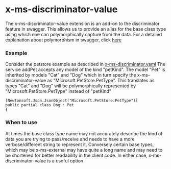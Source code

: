 # x-ms-discriminator-value
The x-ms-discriminator-value extension is an add-on to the discriminator feature in swagger. This allows us to provide an alias for the base class type using which one can polymorphically capture from the data. For a detailed explanation about polymorphism in swagger, click [here](https://gist.github.com/leedm777/5730877#polymorphism)

### Example
Consider the petstore example as described in [x-ms-discriminator.yaml](x-ms-discriminator.yaml) The service addPet accepts any model of the kind "petKind". The model "Pet" is inherited by models "Cat" and "Dog" which in turn specify the x-ms-discriminator-value as "Microsoft.PetStore.PetType". This translates as types "Cat" and "Dog" will be polymorphically represented by "Microsoft.PetStore.PetType" instead of "petKind"

 	

```
[Newtonsoft.Json.JsonObject("Microsoft.PetStore.PetType")]
public partial class Dog : Pet
{ 
```

### When to use
At times the base class type name may not accurately describe the kind of data you are trying to pass/receive and needs to have a more verbose/different string to represent it.
Conversely certain base types, which may be x-ms-external may have quite a long name and may need to be shortened for better readability in the client code.
In either case, x-ms-discriminator-value is a useful option
